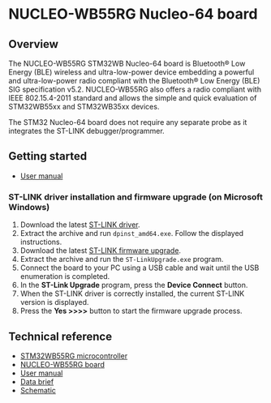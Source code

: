 # NUCLEO-WB55RG Nucleo-64 board

## Overview

The NUCLEO-WB55RG STM32WB Nucleo-64 board is Bluetooth® Low Energy (BLE) wireless and ultra-low-power device embedding a powerful and ultra-low-power radio compliant with the Bluetooth® Low Energy (BLE) SIG specification v5.2. NUCLEO-WB55RG also offers a radio compliant with IEEE 802.15.4-2011 standard and allows the simple and quick evaluation of STM32WB55xx and STM32WB35xx devices.

The STM32 Nucleo-64 board does not require any separate probe as it integrates the ST-LINK debugger/programmer.

## Getting started

- [User manual](https://www.st.com/resource/en/user_manual/um1727-getting-started-with-stm32-nucleo-board-software-development-tools-stmicroelectronics.pdf)

### ST-LINK driver installation and firmware upgrade (on Microsoft Windows)

1. Download the latest [ST-LINK driver](https://www.st.com/en/development-tools/stsw-link009.html).
2. Extract the archive and run `dpinst_amd64.exe`. Follow the displayed instructions.
3. Download the latest [ST-LINK firmware upgrade](https://www.st.com/en/development-tools/stsw-link007.html).
4. Extract the archive and run the `ST-LinkUpgrade.exe` program.
5. Connect the board to your PC using a USB cable and wait until the USB enumeration is completed.
6. In the **ST-Link Upgrade** program, press the **Device Connect** button.
7. When the ST-LINK driver is correctly installed, the current ST-LINK version is displayed.
8. Press the **Yes >>>>** button to start the firmware upgrade process.

## Technical reference

- [STM32WB55RG microcontroller](https://www.st.com/en/microcontrollers-microprocessors/stm32wb55rg.html)
- [NUCLEO-WB55RG board](https://www.st.com/en/evaluation-tools/nucleo-wb55rg.html)
- [User manual](https://www.st.com/resource/en/user_manual/um1727-getting-started-with-stm32-nucleo-board-software-development-tools-stmicroelectronics.pdf)
- [Data brief](https://www.st.com/resource/en/data_brief/nucleo-wb55rg.pdf)
- [Schematic](https://www.st.com/resource/en/schematic_pack/mb1355-wb55rg-d01_schematic.pdf)
